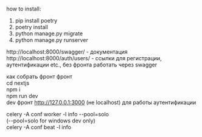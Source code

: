 how to install:

1) pip install poetry  
2) poetry install  
3) python manage.py migrate  
4) python manage.py runserver  


http://localhost:8000/swagger/ - документация  
http://localhost:8000/auth/users/ - ссылки для регистрации, аутентификации etc., без фронта работать через swagger  

как собрать фронт фронт  
cd nextjs  
npm i  
npm run dev  
dev фронт http://127.0.0.1:3000 (не localhost)  для работы аутентификации  

celery -A conf worker -l info --pool=solo  
(--pool=solo for windows dev only)  
celery -A conf beat -l info  
